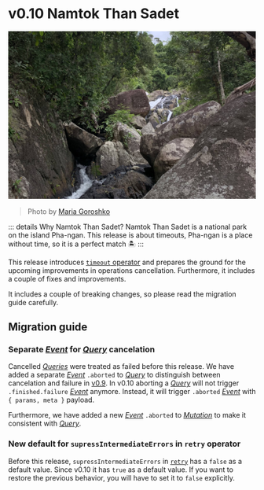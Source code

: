# v0.10 Namtok Than Sadet

![Namtok Than Sadet](./namtok-than-sadet.jpg)

> Photo by <a href="https://instagram.com/destroooooya">Maria Goroshko</a>

::: details Why Namtok Than Sadet?
Namtok Than Sadet is a national park on the island Pha-ngan. This release is about timeouts, Pha-ngan is a place without time, so it is a perfect match 🏝
:::

This release introduces [`timeout` operator](/api/operators/timeout) and prepares the ground for the upcoming improvements in operations cancellation. Furthermore, it includes a couple of fixes and improvements.

It includes a couple of breaking changes, so please read the migration guide carefully.

## Migration guide

### Separate [_Event_](https://effector.dev/en/api/effector/event/) for [_Query_](/api/primitives/query) cancelation

Cancelled [_Queries_](/api/primitives/query) were treated as failed before this release. We have added a separate [_Event_](https://effector.dev/en/api/effector/event/) `.aborted` to [_Query_](/api/primitives/query) to distinguish between cancelation and failure in [v0.9](/releases/0-9). In v0.10 aborting a [_Query_](/api/primitives/query) will not trigger `.finished.failure` [_Event_](https://effector.dev/en/api/effector/event/) anymore. Instead, it will trigger `.aborted` [_Event_](https://effector.dev/en/api/effector/event/) with `{ params, meta }` payload.

Furthermore, we have added a new [_Event_](https://effector.dev/en/api/effector/event/) `.aborted` to [_Mutation_](/api/primitives/mutation) to make it consistent with [_Query_](/api/primitives/query).

### New default for `supressIntermediateErrors` in `retry` operator

Before this release, `supressIntermediateErrors` in [`retry`](/api/operators/retry) has a `false` as a default value. Since v0.10 it has `true` as a default value. If you want to restore the previous behavior, you will have to set it to `false` explicitly.

<!--@include: ./0-10.changelog.md-->

